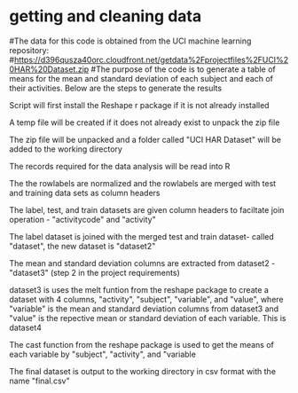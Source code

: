 getting and cleaning data
======================
#The data for this code is obtained from the UCI machine learning repository:
#https://d396qusza40orc.cloudfront.net/getdata%2Fprojectfiles%2FUCI%20HAR%20Dataset.zip 
#The purpose of the code is to generate a table of means for the mean and standard deviation of each subject and each of their activities. Below are the steps to generate the results

Script will first install the Reshape r package if it is not already installed

A temp file will be created if it does not already exist to unpack the zip file 

The zip file will be unpacked and a folder called "UCI HAR Dataset" will be added to the working directory

The records required for the data analysis will be read into R

The the rowlabels are normalized and  the rowlabels are merged with test and training data sets as column headers

The label, test, and train datasets are given column headers to faciltate join operation - "activitycode" and "activity"

The label dataset  is joined with the merged test and train dataset- called "dataset", the new dataset is "dataset2"

The mean and standard deviation columns are extracted from dataset2 -"dataset3" (step 2 in the project requirements)

dataset3 is uses the melt funtion from the reshape package to create a dataset with 4 columns, "activity", "subject", "variable", and "value", where "variable" is the mean and standard deviation  columns from dataset3 and "value" is the repective mean or standard deviation of each variable. This is dataset4

The cast function from the reshape package is used to get the means of each variable by "subject", "activity", and "variable

The final dataset is output to the working directory in csv format with the name "final.csv"
